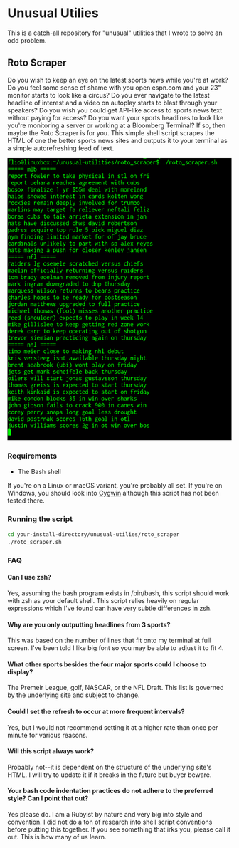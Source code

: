 # Unusual Utilies

This is a catch-all repository for "unusual" utilities that I wrote to solve an odd problem.

## Roto Scraper

Do you wish to keep an eye on the latest sports news while you're at work? Do you feel some sense of shame with you open espn.com and your 23" monitor starts to look like a circus? Do you ever navigate to the latest headline of interest and a video on autoplay starts to blast through your speakers? Do you wish you could get API-like access to sports news text without paying for access? Do you want your sports headlines to look like you're monitoring a server or working at a Bloomberg Terminal? If so, then maybe the Roto Scraper is for you. This simple shell script scrapes the HTML of one the better sports news sites and outputs it to your terminal as a simple autorefreshing feed of text.

![Alt text](/roto_scraper/images/roto_scraper.png?raw=true)

### Requirements

* The Bash shell

If you're on a Linux or macOS variant, you're probably all set. If you're on Windows, you should look into [Cygwin](https://www.cygwin.com/) although this script has not been tested there.

### Running the script

```bash
cd your-install-directory/unusual-utilies/roto_scraper
./roto_scraper.sh
```

### FAQ

#### Can I use zsh?

Yes, assuming the bash program exists in /bin/bash, this script should work with zsh as your default shell. This script relies heavily on regular expressions which I've found can have very subtle differences in zsh.

#### Why are you only outputting headlines from 3 sports?

This was based on the number of lines that fit onto my terminal at full screen. I've been told I like big font so you may be able to adjust it to fit 4.

#### What other sports besides the four major sports could I choose to display?

The Premeir League, golf, NASCAR, or the NFL Draft. This list is governed by the underlying site and subject to change.

#### Could I set the refresh to occur at more frequent intervals?

Yes, but I would not recommend setting it at a higher rate than once per minute for various reasons.

#### Will this script always work?

Probably not--it is dependent on the structure of the underlying site's HTML. I will try to update it if it breaks in the future but buyer beware.

#### Your bash code indentation practices do not adhere to the preferred style? Can I point that out?

Yes please do. I am a Rubyist by nature and very big into style and convention. I did not do a ton of research into shell script conventions before putting this together. If you see something that irks you, please call it out. This is how many of us learn.
